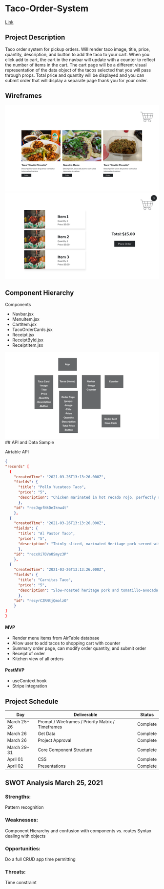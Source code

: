 # Taco-Order-System
[Link](https://606646b8e074aa00075436c5--determined-hodgkin-b7c031.netlify.app/)

## Project Description

Taco order system for pickup orders. Will render taco image, title, price, quantity, description, and button to add the taco to your cart. When you click add to cart, the cart in the navbar will update with a counter to reflect the number of items in the cart. The cart page will be a different visual representation of the data object of the tacos selected that you will pass through props. Total price and quantity will be displayed and you can submit order that will display a separate page thank you for your order.

## Wireframes

<img src="./tacos-order-system/src/Product Page.png"/>
<img src="./tacos-order-system/src/Order Page.png"/>

## Component Hierarchy

Components

- Navbar.jsx
- MenuItem.jsx
- CartItem.jsx
- TacoOrderCards.jsx
- Receipt.jsx
- ReceiptById.jsx
- ReceiptItem.jsx

<img src="./tacos-order-system/src/Components Chart.png">
## API and Data Sample

Airtable API

```json
{
"records" [
  {
    "createdTime": "2021-03-26T13:13:26.000Z",
    "fields": {
      "title": "Pollo Yucateco Taco",
      "price": "5",
      "description": "Chicken marinated in hot recado rojo, perfectly ro… with refried beans and tomatillo-avocado salsa. "
      },
    "id": "recJqpfNkDeIknw4t"
    },
  {
    "createdTime": "2021-03-26T13:13:26.000Z",
    "fields": {
      "title": "Al Pastor Taco",
      "price": "5",
      "description": "Thinly sliced, marinated Heritage pork served with cilantro, onions, and roasted pineapple."
      },
    "id": "recxXi7DVoOSmyz3P"
    },
  {
    "createdTime": "2021-03-26T13:13:26.000Z",
    "fields": {
      "title": "Carnitas Taco",
      "price": "5",
      "description": "Slow-roasted heritage pork and tomatillo-avocado s…pped with cilantro, onions, and spicy escabeche."
      },
    "id": "recyrCZRNtjQmolzO"
    }
]
}
```

#### MVP

- Render menu items from AirTable database
- Allow user to add tacos to shopping cart with counter
- Summary order page, can modify order quantity, and submit order
- Receipt of order
- Kitchen view of all orders

#### PostMVP

- useContext hook
- Stripe integration

## Project Schedule

| Day         | Deliverable                                        | Status     |
| ----------- | -------------------------------------------------- | ---------- |
| March 25-26 | Prompt / Wireframes / Priority Matrix / Timeframes | Complete   |
| March 26    | Get Data                                           | Complete   |
| March 26    | Project Approval                                   | Complete   |
| March 29-31 | Core Component Structure                           | Complete   |
| April 01    | CSS                                                | Complete   |
| April 02    | Presentations                                      | Complete   |

## SWOT Analysis March 25, 2021

### Strengths:

Pattern recognition

### Weaknesses:

Component Hierarchy and confusion with components vs. routes
Syntax dealing with objects

### Opportunities:

Do a full CRUD app time permitting

### Threats:

Time constraint
